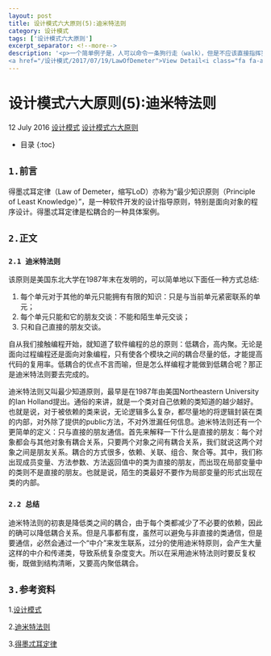 ```yaml
---
layout: post
title: 设计模式六大原则(5):迪米特法则
category: 设计模式
tags: ['设计模式六大原则']
excerpt_separator: <!--more-->
description: '<p>一个简单例子是，人可以命令一条狗行走（walk），但是不应该直接指挥狗的腿行走，应该由狗去指挥控制它的腿如何行走。</p>
<a href="/设计模式/2017/07/19/LawOfDemeter">View Detail<i class="fa fa-angle-right"></i></a>'
---
```

<!--more-->
<div class="article-wrap">
    <h1 id="t1" class="article-title">设计模式六大原则(5):迪米特法则</h1><!--标题-->
    <p class="article-attrs">
        <span><i class="fa fa-clock-o"></i>12 July 2016</span>
        <span><i class="fa fa-book"></i><a href="/categories/设计模式">设计模式</a></span><!--分类-->
        <span><i class="fa fa-tags"></i><a href="/tags/设计模式六大原则"> 设计模式六大原则</a></span><!--标签-->
    </p>
 </div>
 
 * 目录
 {:toc}

##  `1.前言`

得墨忒耳定律（Law of Demeter，缩写LoD）亦称为“最少知识原则（Principle of Least Knowledge）”，是一种软件开发的设计指导原则，特别是面向对象的程序设计。得墨忒耳定律是松耦合的一种具体案例。

##  `2.正文`

### `2.1 迪米特法则`

该原则是美国东北大学在1987年末在发明的，可以简单地以下面任一种方式总结:

1. 每个单元对于其他的单元只能拥有有限的知识：只是与当前单元紧密联系的单元；
2. 每个单元只能和它的朋友交谈：不能和陌生单元交谈；
3. 只和自己直接的朋友交谈。

  自从我们接触编程开始，就知道了软件编程的总的原则：低耦合，高内聚。无论是面向过程编程还是面向对象编程，只有使各个模块之间的耦合尽量的低，才能提高代码的复用率。低耦合的优点不言而喻，但是怎么样编程才能做到低耦合呢？那正是迪米特法则要去完成的。
  
迪米特法则又叫最少知道原则，最早是在1987年由美国Northeastern University的Ian Holland提出。通俗的来讲，就是一个类对自己依赖的类知道的越少越好。也就是说，对于被依赖的类来说，无论逻辑多么复杂，都尽量地的将逻辑封装在类的内部，对外除了提供的public方法，不对外泄漏任何信息。迪米特法则还有一个更简单的定义：只与直接的朋友通信。首先来解释一下什么是直接的朋友：每个对象都会与其他对象有耦合关系，只要两个对象之间有耦合关系，我们就说这两个对象之间是朋友关系。耦合的方式很多，依赖、关联、组合、聚合等。其中，我们称出现成员变量、方法参数、方法返回值中的类为直接的朋友，而出现在局部变量中的类则不是直接的朋友。也就是说，陌生的类最好不要作为局部变量的形式出现在类的内部。

### `2.2 总结`

  迪米特法则的初衷是降低类之间的耦合，由于每个类都减少了不必要的依赖，因此的确可以降低耦合关系。但是凡事都有度，虽然可以避免与非直接的类通信，但是要通信，必然会通过一个“中介”来发生联系，过分的使用迪米特原则，会产生大量这样的中介和传递类，导致系统复杂度变大。所以在采用迪米特法则时要反复权衡，既做到结构清晰，又要高内聚低耦合。
  
## `3.参考资料`

1.[设计模式](http://design-patterns.readthedocs.io/zh_CN/latest/read_uml.html "Title")

2.[迪米特法则](http://blog.csdn.net/zhengzhb/article/details/7296930 "Title")

3.[得墨忒耳定律](https://zh.wikipedia.org/wiki/%E5%BE%97%E5%A2%A8%E5%BF%92%E8%80%B3%E5%AE%9A%E5%BE%8B "Title")








